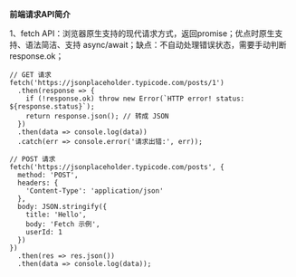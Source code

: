 **前端请求API简介**

1、fetch API：浏览器原生支持的现代请求方式，返回promise；优点时原生支持、语法简洁、支持 async/await；缺点：不自动处理错误状态，需要手动判断 response.ok；
```
// GET 请求
fetch('https://jsonplaceholder.typicode.com/posts/1')
  .then(response => {
    if (!response.ok) throw new Error(`HTTP error! status: ${response.status}`);
    return response.json(); // 转成 JSON
  })
  .then(data => console.log(data))
  .catch(err => console.error('请求出错:', err));

// POST 请求
fetch('https://jsonplaceholder.typicode.com/posts', {
  method: 'POST',
  headers: {
    'Content-Type': 'application/json'
  },
  body: JSON.stringify({
    title: 'Hello',
    body: 'Fetch 示例',
    userId: 1
  })
})
  .then(res => res.json())
  .then(data => console.log(data));
```
